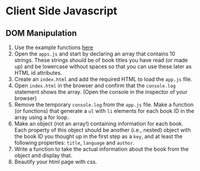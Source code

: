 Client Side Javascript
========================================================

## DOM Manipulation

1. Use the example functions [here](https://github.com/HackYourFuture/fundamentals/blob/master/fundamentals/DOM_manipulation.md)
1. Open the `apps.js` and start by declaring an array that contains 10 strings. These strings should be of book titles you have read (or made up) and be lowercase without spaces so that you can use these later as HTML id attributes. 
1. Create an `index.html` and add the required HTML to load the `app.js` file. 
1. Open `index.html` in the browser and confirm that the `console.log` statement shows the array. (Open the console in the inspector of your browser)
1. Remove the temporary `console.log` from the `app.js` file. Make a function (or functions) that generate a `ul` with `li` elements for each book ID in the array using a for loop.
1. Make an object (not an array!) containing information for each book. Each property of this object should be another (i.e., nested) object with the book ID you thought up in the first step as a `key`, and at least the following properties: `title`, `language` and `author`.
1. Write a function to take the actual information about the book from the object and display that.
1. Beautify your html page with css.
